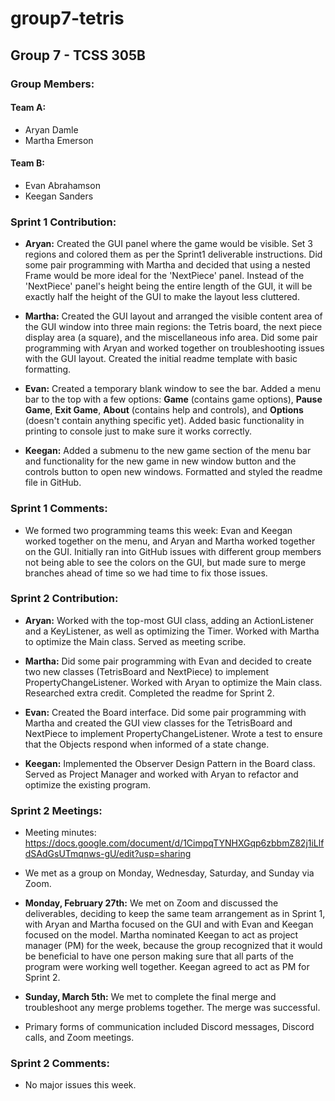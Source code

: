 # group7-tetris

## Group 7 - TCSS 305B

### Group Members:
#### Team A:
+ Aryan Damle
+ Martha Emerson
#### Team B:
+ Evan Abrahamson
+ Keegan Sanders

### Sprint 1 Contribution:
+ **Aryan:** Created the GUI panel where the game would be visible. Set 3 regions and colored them as per the Sprint1 deliverable instructions. Did some pair programming with Martha and decided that using a nested Frame would be more ideal for the 'NextPiece' panel. Instead of the 'NextPiece' panel's height  being the entire length of the GUI, it will be exactly half the height of the GUI to make the layout less cluttered. 

+ **Martha:** Created the GUI layout and arranged the visible content area of the GUI window into three main regions: the Tetris board, the next piece display area (a square), and the miscellaneous info area. Did some pair programming with Aryan and worked together on troubleshooting issues with the GUI layout. Created the initial readme template with basic formatting.

+ **Evan:** Created a temporary blank window to see the bar. Added a menu bar to the top with a few options: **Game** (contains game options), **Pause Game**, **Exit Game**, **About** (contains help and controls), and **Options** (doesn't contain anything specific yet). Added basic functionality in printing to console just to make sure it works correctly.

+ **Keegan:** Added a submenu to the new game section of the menu bar and functionality for the new game in new window button and the controls button to open new windows. Formatted and styled the readme file in GitHub.

### Sprint 1 Comments:
+ We formed two programming teams this week: Evan and Keegan worked together on the menu, and Aryan and Martha worked together on the GUI. Initially ran into GitHub issues with different group members not being able to see the colors on the GUI, but made sure to merge branches ahead of time so we had time to fix those issues.

### Sprint 2 Contribution:
+ **Aryan:** Worked with the top-most GUI class, adding an ActionListener and a KeyListener, as well as optimizing the Timer. Worked with Martha to optimize the Main class. Served as meeting scribe.

+ **Martha:** Did some pair programming with Evan and decided to create two new classes (TetrisBoard and NextPiece) to implement PropertyChangeListener. Worked with Aryan to optimize the Main class. Researched extra credit. Completed the readme for Sprint 2.

+ **Evan:** Created the Board interface. Did some pair programming with Martha and created the GUI view classes for the TetrisBoard and NextPiece to implement PropertyChangeListener. Wrote a test to ensure that the Objects respond when informed of a state change.

+ **Keegan:** Implemented the Observer Design Pattern in the Board class. Served as Project Manager and worked with Aryan to refactor and optimize the existing program.

### Sprint 2 Meetings:
+ Meeting minutes: https://docs.google.com/document/d/1CimpqTYNHXGqp6zbbmZ82j1iLlfdSAdGsUTmqnws-gU/edit?usp=sharing
 
+ We met as a group on Monday, Wednesday, Saturday, and Sunday via Zoom.

+ **Monday, February 27th:** We met on Zoom and discussed the deliverables, deciding to keep the same team arrangement as in Sprint 1, with Aryan and Martha focused on the GUI and with Evan and Keegan focused on the model. Martha nominated Keegan to act as project manager (PM) for the week, because the group recognized that it would be beneficial to have one person making sure that all parts of the program were working well together. Keegan agreed to act as PM for Sprint 2.

+ **Sunday, March 5th:** We met to complete the final merge and troubleshoot any merge problems together. The merge was successful.

+ Primary forms of communication included Discord messages, Discord calls, and Zoom meetings.

### Sprint 2 Comments:
+ No major issues this week.
